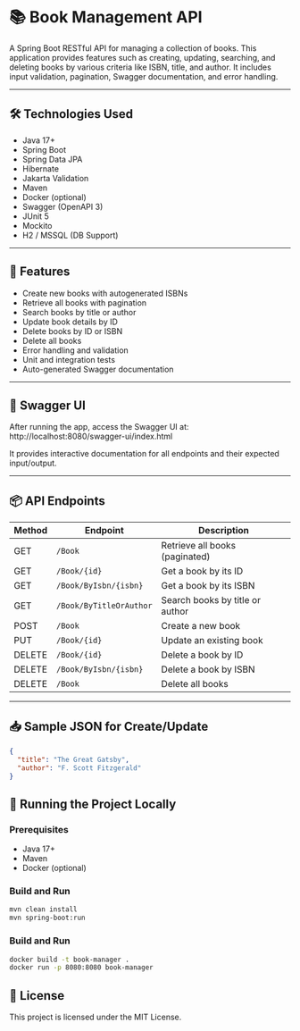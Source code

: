 # 📚 Book Management API

A Spring Boot RESTful API for managing a collection of books. This application provides features such as creating, updating, searching, and deleting books by various criteria like ISBN, title, and author. It includes input validation, pagination, Swagger documentation, and error handling.

---

## 🛠 Technologies Used

- Java 17+
- Spring Boot
- Spring Data JPA
- Hibernate
- Jakarta Validation
- Maven
- Docker (optional)
- Swagger (OpenAPI 3)
- JUnit 5
- Mockito
- H2 / MSSQL (DB Support)

---

## 🚀 Features

- Create new books with autogenerated ISBNs
- Retrieve all books with pagination
- Search books by title or author
- Update book details by ID
- Delete books by ID or ISBN
- Delete all books
- Error handling and validation
- Unit and integration tests
- Auto-generated Swagger documentation

---


## 📘 Swagger UI

After running the app, access the Swagger UI at:
http://localhost:8080/swagger-ui/index.html


It provides interactive documentation for all endpoints and their expected input/output.

---

## 📦 API Endpoints

| Method | Endpoint                    | Description                                |
|--------|-----------------------------|--------------------------------------------|
| GET    | `/Book`                     | Retrieve all books (paginated)             |
| GET    | `/Book/{id}`                | Get a book by its ID                       |
| GET    | `/Book/ByIsbn/{isbn}`       | Get a book by its ISBN                     |
| GET    | `/Book/ByTitleOrAuthor`     | Search books by title or author            |
| POST   | `/Book`                     | Create a new book                          |
| PUT    | `/Book/{id}`                | Update an existing book                    |
| DELETE | `/Book/{id}`                | Delete a book by ID                        |
| DELETE | `/Book/ByIsbn/{isbn}`       | Delete a book by ISBN                      |
| DELETE | `/Book`                     | Delete all books                           |

---

## 📥 Sample JSON for Create/Update

```json
{
  "title": "The Great Gatsby",
  "author": "F. Scott Fitzgerald"
}


```
## 🔧 Running the Project Locally

### Prerequisites

- Java 17+
- Maven
- Docker (optional)

### Build and Run

```bash
mvn clean install
mvn spring-boot:run

```
### Build and Run

```bash
docker build -t book-manager .
docker run -p 8080:8080 book-manager

```
## 📄 License
This project is licensed under the MIT License.

